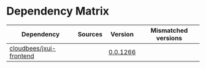 # Dependency Matrix

Dependency | Sources | Version | Mismatched versions
---------- | ------- | ------- | -------------------
[cloudbees/jxui-frontend](https://github.com/cloudbees/jxui-frontend) |  | [0.0.1266](https://github.com/cloudbees/jxui-frontend/releases/tag/v0.0.1266) | 
